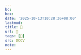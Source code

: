 ```yaml
---
bc:
hex:
date: '2025-10-13T10:28:36+08:00'
lastmod:
title: 􃢬
url: 􃢬
tags: [𡅹]
src: DCCV
note:
---
```

